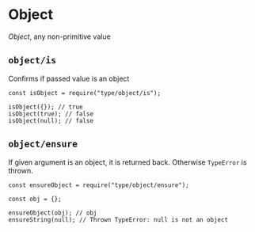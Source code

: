 <h1 id="object">Object</h1>

<p><em>Object</em>, any non-primitive value</p>

<h2 id="%60object%2Fis%60"><code>object/is</code></h2>

<p>Confirms if passed value is an object</p>

<pre><code class="javascript">const isObject = require("type/object/is");

isObject({}); // true
isObject(true); // false
isObject(null); // false
</code></pre>

<h2 id="%60object%2Fensure%60"><code>object/ensure</code></h2>

<p>If given argument is an object, it is returned back. Otherwise <code>TypeError</code> is thrown.</p>

<pre><code class="javascript">const ensureObject = require("type/object/ensure");

const obj = {};

ensureObject(obj); // obj
ensureString(null); // Thrown TypeError: null is not an object
</code></pre>
